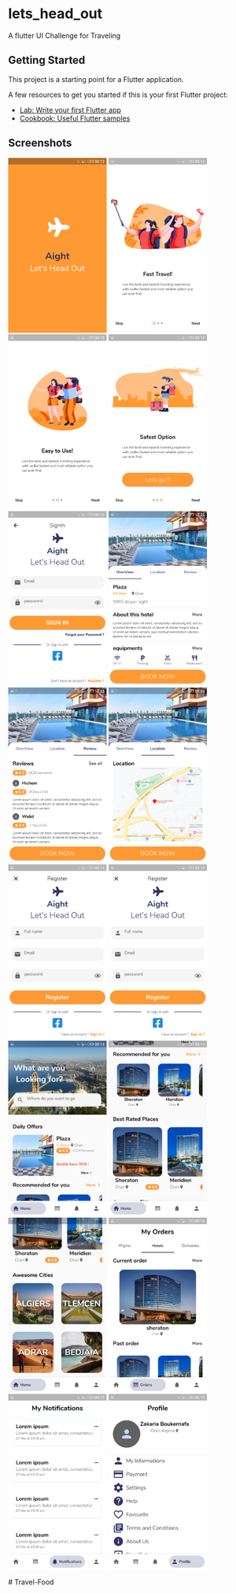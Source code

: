 # lets_head_out

A flutter UI Challenge for Traveling

## Getting Started

This project is a starting point for a Flutter application.

A few resources to get you started if this is your first Flutter project:

- [Lab: Write your first Flutter app](https://flutter.dev/docs/get-started/codelab)
- [Cookbook: Useful Flutter samples](https://flutter.dev/docs/cookbook)


## Screenshots


<p float="left">
  <img src="/screenshots/Screenshot_20200309-001321.png" width="200" />
  <img src="/screenshots/Screenshot_20200309-001328.png" width="200" /> 
  <img src="/screenshots/Screenshot_20200309-001340.png" width="200" />
   <img src="/screenshots/Screenshot_20200309-001347.png" width="200" />
   <img src="/screenshots/Screenshot_20200309-001404.png" width="200" />
  <img src="/screenshots/Screenshot_20200308-172505.png" width="200" />
  <img src="/screenshots/Screenshot_20200308-172514.png" width="200" />
  <img src="/screenshots/Screenshot_20200309-010933.png" width="200" />
   <img src="/screenshots/Screenshot_20200309-001409.png" width="200" />
     <img src="/screenshots/Screenshot_20200309-001409.png" width="200" />

   <img src="/screenshots/Screenshot_20200309-001419.png" width="200" />

   <img src="/screenshots/Screenshot_20200309-001443.png" width="200" />

   <img src="/screenshots/Screenshot_20200309-001448.png" width="200" />

   <img src="/screenshots/Screenshot_20200309-001457.png" width="200" />
   <img src="/screenshots/Screenshot_20200309-001505.png" width="200" />
      <img src="/screenshots/Screenshot_20200309-001511.png" width="200" />


</p>
#   T r a v e l - F o o d 
 
 